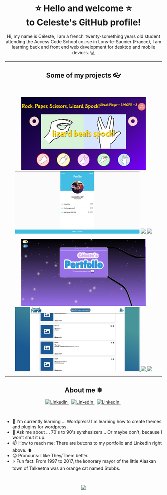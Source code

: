 <p>
  <h1 align="center"> ⭐ Hello and welcome ⭐ <br> to Celeste's GitHub profile! </h1>
</p>

<p align="center"> Hi, my name is Céleste, I am a french, twenty-something years old student attending the Access Code School course in Lons-le-Saunier (France), I am learning back and front end web development for desktop and mobile devices. 💻 </p>

---

<h2 align="center"> Some of my projects 👓 </h2> 
<br>

<p align="center">
  <img src="images/rock-paper-scissors.jpg" width="400">
  <img src="images/birthday.jpg" width="400">
  <a href=https://github.com/Plumtree3D/Rock-paper-scissors-lizard-spock>
  <img src="https://github-readme-stats.vercel.app/api/pin/?username=Plumtree3D&repo=Rock-paper-scissors-lizard-spock&theme=jolly" />
  </a>
  <a href=https://github.com/Plumtree3D/WhatForUrBday>
  <img src="https://github-readme-stats.vercel.app/api/pin/?username=Plumtree3D&repo=WhatForUrBday&theme=jolly" />
</p>
<p align="center">
  <img src="images/celestes-portfolio.jpg" width="400">
  <img src="images/second-hand.jpg" width="400">
  </a>
  <a href=https://github.com/Plumtree3D/symmetrical-succotash>
  <img src="https://github-readme-stats.vercel.app/api/pin/?username=Plumtree3D&repo=symmetrical-succotash&theme=jolly" />
  </a>
  <a href=https://github.com/Plumtree3D/music-band>
  <img src="https://github-readme-stats.vercel.app/api/pin/?username=Plumtree3D&repo=second_hand&&theme=jolly" />
  </a>
</p>


---

<h2 align="center"> About me ❄ </h2>
<p align="center">
    <a href="https://ilanr.promo-93.codeur.online/portfolio/"> <img src="https://img.shields.io/badge/-My_Portfolio-9999FF?style=flat-square&?color=9999FF" alt="LinkedIn"/> </a> &nbsp;
    <a href="https://www.linkedin.com/in/c%C3%A9leste-robert-casals/"> <img src="https://img.shields.io/badge/-LinkedIn-0A66C2?style=flat-square&logo=linkedin&?color=0A66C2" alt="LinkedIn"/> </a> &nbsp;
    <a href="https://stackoverflow.com/users/16712567/plumtree"> <img src="https://img.shields.io/badge/-StackOverflow-FFFFFF?style=flat-square&logo=stackoverflow&?color=F58025" alt="LinkedIn"/> </a> &nbsp;
</p>
<br />

<ul>
  <li> 🌱 I'm currently learning ... Wordpress! I'm learning how to create themes and plugins for wordpress.
  <li> 💬 Ask me about ... 70's to 90's synthesizers... Or maybe don't, because I won't shut it up. 
  <li> 📫 How to reach me: There are buttons to my portfolio and LinkedIn right above. ⬆ 
  <li> 😊 Pronouns: I like They/Them better.
  <li> ⚡ Fun fact: From 1997 to 2017, the honorary mayor of the little Alaskan town of Talkeetna was an orange cat named Stubbs.
</ul>
<br/>

<p align="center">
<img src="https://github-readme-stats.vercel.app/api/top-langs/?username=Plumtree3D&theme=synthwave" width="400">
</p>

 
